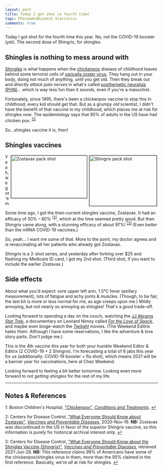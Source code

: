 ```yaml
---
layout: post
title: Today I got shot (a fourth time)
tags: PharmaAndBiotech Statistics
comments: true
---
```


Today I got shot for the fourth time this year.  No, not the COVID-19 booster (yet).  The
second dose of Shingrix, for shingles.  


## Shingles is nothing to mess around with  

[Shingles](https://en.wikipedia.org/wiki/Shingles) is what happens when the 
[chickenpox](https://en.wikipedia.org/wiki/Chickenpox) disease of childhood leaves behind
some terrorist cells of 
[varicella zoster virus](https://en.wikipedia.org/wiki/Varicella_zoster_virus).  They hang
out in your body, doing not much of anything, until you get old.  Then they break out and
_directly attack pain nerves_ in what's called
[postherpetic neuralgia (PHN)](https://en.wikipedia.org/wiki/Postherpetic_neuralgia)&hellip;
which is way less fun than it sounds, even if you're a masochist.  

Fortunately, since 1995, there's been a chickenpox vaccine to stop this in childhood;
every kid should get that.  But as a grumpy _old_ scientist, I didn't have the benefit of
that vaccine in my childhood, which places me at risk for shingles _now_.  The
epidemiology says that 95% of adults in the US have had chicken 
pox. <sup id="fn1a">[[1]](#fn1)</sup>  

So&hellip;shingles vaccine it is, then!  


## Shingles vaccines  

<img src="{{ site.baseurl }}/images/2021-06-29-today-i-got-shot-a-third-time-shingrix.jpg" width="222" height="166" alt="Shingrix pack shot" title="Shingrix pack shot" style="float: right; margin: 3px 3px 3px 3px; border: 1px solid #000000;"/>
<img src="{{ site.baseurl }}/images/2021-06-29-today-i-got-shot-a-third-time-zostavax.jpg" width="250" height="140" alt="Zostavax pack shot" title="Zostavax pack shot" style="float: right; margin: 3px 3px 3px 3px; border: 1px solid #000000;"/>
Yeah, we got 'em.  

Some time ago, I got the then-current shingles vaccine, Zostavax.  It had an efficacy of
50% &ndash; 60% <sup id="fn2a">[[2]](#fn2)</sup>, which at the time seemed pretty good.
But then Shingrix came along, with a stunning efficacy of 
about 97%! <sup id="fn3a">[[3]](#fn3)</sup>  (Even _better_ than the mRNA COVID-19
vaccines.)  

So, yeah&hellip; I want me some of that.  More to the point, my doctor agrees and is
revaccinating all her patients who already got Zostavax.  

Shingrix is a 2-shot series, and yesterday after forking over $25 and flashing my Medicare
ID card, I got my 2nd shot.  (Third shot, if you want to include the earlier Zostavax.)  


## Side effects  

About what you'd expect: sore upper left arm, 1.5&deg;C fever (axillary measurement), lots
of fatigue and achy joints &amp; muscles.  (Though, to be fair, the last bit is more or
less normal for me, as age creeps upon me.)  Mildly annoying, but not nearly so annoying
as shingles!  That's a _good_ trade-off.  

Looking forward to spending a day on the couch, watching the 
[JJ Abrams _Star Trek_](https://en.wikipedia.org/wiki/Star_Trek_(film)), a documentary on
Leonard Nimoy called [_For the Love of Spock_](https://www.netflix.com/title/80115102),
and maybe even binge-watch the [_Twilight_](https://en.wikipedia.org/wiki/Twilight_(novel_series))
movies. (The Weekend Editrix hates them. Although I have some reservations, I like the
adventure &amp; love story parts.  Don't judge me.)  

This is the 4th vaccine this year for both your humble Weekend Editor &amp; Editrix (2
COVID-19 + 2 Shingrix).  I'm forecasting a total of 6 jabs this year for us (additionally:
COVID-19 booster + flu shot), which means 2021 will be a banner year for vaccinations,
here at Chez Weekend.  

Looking forward to feeling a bit better tomorrow.  Looking even more forward to 
_not getting shingles_ for the rest of my life.  

---

## Notes &amp; References  

<!--
<sup id="fn1a">[[1]](#fn1)</sup>
<a id="fn1">1</a>: [↩](#fn1a)  
-->

<a id="fn1">1</a>: Boston Children's Hospital, ["Chickenpox"](https://www.childrenshospital.org/conditions-and-treatments/conditions/c/chickenpox), [_Conditions and Treatments_](https://www.childrenshospital.org/conditions-and-treatments/). [↩](#fn1a)  

<a id="fn2">2</a>: Centers for Disease Control, ["What Everyone Should Know about Zostavax"](https://www.cdc.gov/vaccines/vpd/shingles/public/zostavax/index.html), [_Vaccines and Preventable Diseases_](https://www.cdc.gov/vaccines/vpd/index.html), 2020-Nov-19.  __NB:__ Zostavax was discontinued in the US in favor of the superior Shingrix vaccine, so this information is purely for historical archival interest only. [↩](#fn2a)  

<a id="fn3">3</a>: Centers for Disease Control, ["What Everyone Should Know about the Shingles Vaccine (Shingrix)"](https://www.cdc.gov/vaccines/vpd/shingles/public/shingrix/index.html), [_Vaccines and Preventable Diseases_](https://www.cdc.gov/vaccines/vpd/index.html), retrieved 2021-Jun-29. __NB:__ This reference claims 99% of Americans have some of the chickenpox/shingles virus in them, more than the 95% claimed in the first reference.  Basically, we're _all_ at risk for shingles. [↩](#fn3a)  
